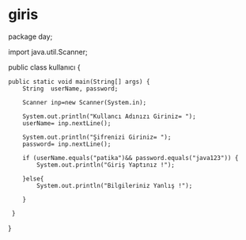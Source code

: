 # giris
package day;

import java.util.Scanner;

public class kullanıcı {

    public static void main(String[] args) {
        String  userName, password;

        Scanner inp=new Scanner(System.in);

        System.out.println("Kullancı Adınızı Giriniz= ");
        userName= inp.nextLine();

        System.out.println("Şifrenizi Giriniz= ");
        password= inp.nextLine();

        if (userName.equals("patika")&& password.equals("java123")) {
            System.out.println("Giriş Yaptınız !");
            
        }else{
            System.out.println("Bilgileriniz Yanlış !");
            
        }
        
     }

  }
